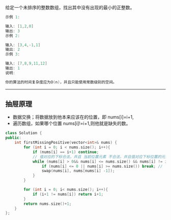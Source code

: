 给定一个未排序的整数数组，找出其中没有出现的最小的正整数。

```cpp
示例 1:

输入: [1,2,0]
输出: 3
示例 2:

输入: [3,4,-1,1]
输出: 2
示例 3:

输入: [7,8,9,11,12]
输出: 1
说明:

你的算法的时间复杂度应为O(n)，并且只能使用常数级别的空间。

```

---

## 抽屉原理

- 数据交换；将数据放到他本来应该在的位置，即 nums[i]=i+1,
- 遍历数组，如果哪个位置 nums[i]!=i+1,则他就是缺失的数。

```cpp
class Solution {
public:
    int firstMissingPositive(vector<int>& nums) {
        for (int i = 0; i < nums.size(); i++){
            if (nums[i] == i+1) continue;
            // 值对应的下标合法，并且 当前位置元素 不合法，并且值对应下标位置的元素 跟 当前位置元素 不一致
            while (nums[i] > 0&& nums[i] <= nums.size() && nums[i] != i+1 && nums[i] != nums[nums[i] -1]){
                if (nums[i] <= 0 || nums[i] >= nums.size()) break; // 下标越界
                swap(nums[i], nums[nums[i] -1]);
            }
        }

        for (int i = 0; i< nums.size(); i++){
            if (i+1 != nums[i]) return i+1;
        }
        return nums.size()+1;
    }
};
```

